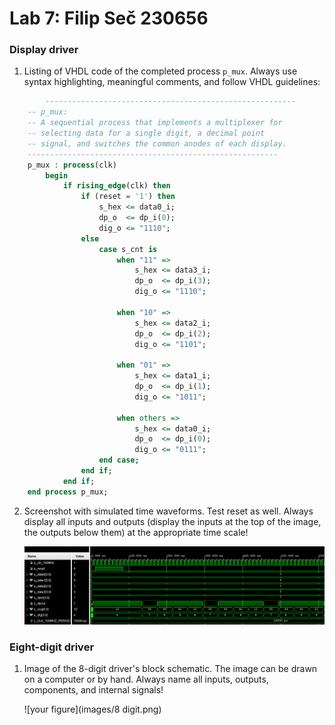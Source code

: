 # Lab 7: Filip Seč 230656

### Display driver

1. Listing of VHDL code of the completed process `p_mux`. Always use syntax highlighting, meaningful comments, and follow VHDL guidelines:

```vhdl
        --------------------------------------------------------
    -- p_mux:
    -- A sequential process that implements a multiplexer for
    -- selecting data for a single digit, a decimal point
    -- signal, and switches the common anodes of each display.
    --------------------------------------------------------
    p_mux : process(clk)
        begin
            if rising_edge(clk) then
                if (reset = '1') then
                    s_hex <= data0_i;
                    dp_o  <= dp_i(0);
                    dig_o <= "1110";
                else
                    case s_cnt is
                        when "11" =>
                            s_hex <= data3_i;
                            dp_o  <= dp_i(3);
                            dig_o <= "1110";

                        when "10" =>
                            s_hex <= data2_i;
                            dp_o  <= dp_i(2);
                            dig_o <= "1101";

                        when "01" =>
                            s_hex <= data1_i;
                            dp_o  <= dp_i(1);
                            dig_o <= "1011";

                        when others =>
                            s_hex <= data0_i;
                            dp_o  <= dp_i(0);
                            dig_o <= "0111";
                    end case;
                end if;
            end if;
    end process p_mux;
```

2. Screenshot with simulated time waveforms. Test reset as well. Always display all inputs and outputs (display the inputs at the top of the image, the outputs below them) at the appropriate time scale!

   ![your figure](images/waveforms.png)

### Eight-digit driver

1. Image of the 8-digit driver's block schematic. The image can be drawn on a computer or by hand. Always name all inputs, outputs, components, and internal signals!

   ![your figure](images/8 digit.png)
